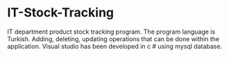 # IT-Stock-Tracking

IT department product stock tracking program.
The program language is Turkish. Adding, deleting, updating operations that can be done within the application. 
Visual studio has been developed in c # using mysql database. 
